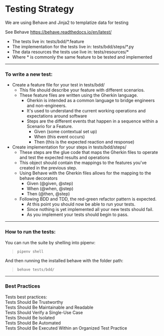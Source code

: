 # Testing Strategy

We are using Behave and Jinja2 to templatize data for testing

See Behave https://behave.readthedocs.io/en/latest/

* The tests live in: tests/bdd/*.feature
* The implementation for the tests live in: tests/bdd/steps/*.py
* The data resources the tests use live in: tests/resources/*
* Where * is commonly the same feature to be tested and implemented

<hr/>

### To write a new test:

* Create a feature file for your test in tests/bdd/
    - This file should describe your feature with different scenarios.
    - These feature files are written using the Gherkin language.
        - Gherkin is intended as a common language to bridge engineers and non-engineers.
        - It's used to understand the current working operations and expectations around software
        - Steps are the different events that happen in a sequence within a Scenario for a Feature.
            - Given (some contextual set up)
            - When (this event occurs)
            - Then (this is the expected reaction and response)
* Create implementation for your steps in tests/bdd/steps/
    - These steps are the glue code that maps the Gherkin files to operate and test the expected results and operations
    - This object should contain the mappings to the features you've created in the previous step.
    - Using Behave with the Gherkin files allows for the mapping to the behave decorators
        - Given (@given, @step)
        - When (@when, @step)
        - Then (@then, @step)
    - Following BDD and TDD, the red-green refactor pattern is expected.
        - At this point you should now be able to run your tests.
        - Since nothing is yet implemented all your new tests should fail.
        - As you implement your tests should begin to pass.

<hr/>

### How to run the tests:
You can run the suite by shelling into pipenv:
>`pipenv shell`

And then running the installed behave with the folder path:
>`behave tests/bdd/`

<hr/>

### Best Practices

Tests best practices:\
   Tests Should Be Trustworthy\
   Tests Should Be Maintainable and Readable\
   Tests Should Verify a Single-Use Case\
   Tests Should Be Isolated\
   Tests Should Be Automated\
   Tests Should Be Executed Within an Organized Test Practice
